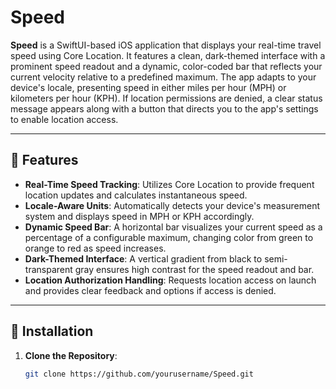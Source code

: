 # Speed

**Speed** is a SwiftUI-based iOS application that displays your real-time travel speed using Core Location. It features a clean, dark-themed interface with a prominent speed readout and a dynamic, color-coded bar that reflects your current velocity relative to a predefined maximum. The app adapts to your device's locale, presenting speed in either miles per hour (MPH) or kilometers per hour (KPH). If location permissions are denied, a clear status message appears along with a button that directs you to the app's settings to enable location access.

---

## 🚀 Features

- **Real-Time Speed Tracking**: Utilizes Core Location to provide frequent location updates and calculates instantaneous speed.
- **Locale-Aware Units**: Automatically detects your device's measurement system and displays speed in MPH or KPH accordingly.
- **Dynamic Speed Bar**: A horizontal bar visualizes your current speed as a percentage of a configurable maximum, changing color from green to orange to red as speed increases.
- **Dark-Themed Interface**: A vertical gradient from black to semi-transparent gray ensures high contrast for the speed readout and bar.
- **Location Authorization Handling**: Requests location access on launch and provides clear feedback and options if access is denied.

---

## 📱 Installation

1. **Clone the Repository**:
   ```bash
   git clone https://github.com/yourusername/Speed.git
